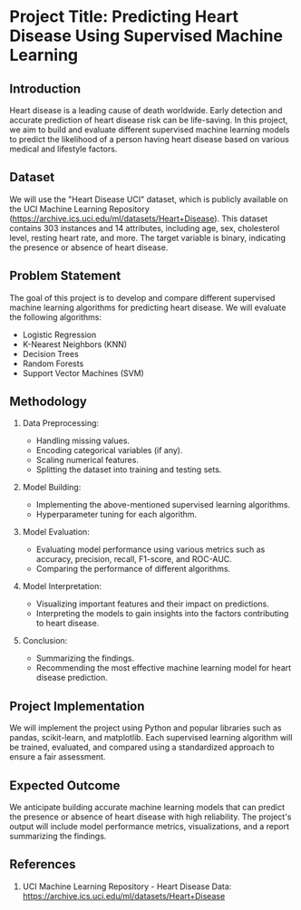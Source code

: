 # Project Title: Predicting Heart Disease Using Supervised Machine Learning

## Introduction
Heart disease is a leading cause of death worldwide. Early detection and accurate prediction of heart disease risk can be life-saving. In this project, we aim to build and evaluate different supervised machine learning models to predict the likelihood of a person having heart disease based on various medical and lifestyle factors.

## Dataset
We will use the "Heart Disease UCI" dataset, which is publicly available on the UCI Machine Learning Repository (https://archive.ics.uci.edu/ml/datasets/Heart+Disease). This dataset contains 303 instances and 14 attributes, including age, sex, cholesterol level, resting heart rate, and more. The target variable is binary, indicating the presence or absence of heart disease.

## Problem Statement
The goal of this project is to develop and compare different supervised machine learning algorithms for predicting heart disease. We will evaluate the following algorithms:
- Logistic Regression
- K-Nearest Neighbors (KNN)
- Decision Trees
- Random Forests
- Support Vector Machines (SVM)

## Methodology
1. Data Preprocessing:
    - Handling missing values.
    - Encoding categorical variables (if any).
    - Scaling numerical features.
    - Splitting the dataset into training and testing sets.

2. Model Building:
    - Implementing the above-mentioned supervised learning algorithms.
    - Hyperparameter tuning for each algorithm.

3. Model Evaluation:
    - Evaluating model performance using various metrics such as accuracy, precision, recall, F1-score, and ROC-AUC.
    - Comparing the performance of different algorithms.

4. Model Interpretation:
    - Visualizing important features and their impact on predictions.
    - Interpreting the models to gain insights into the factors contributing to heart disease.

5. Conclusion:
    - Summarizing the findings.
    - Recommending the most effective machine learning model for heart disease prediction.

## Project Implementation
We will implement the project using Python and popular libraries such as pandas, scikit-learn, and matplotlib. Each supervised learning algorithm will be trained, evaluated, and compared using a standardized approach to ensure a fair assessment.

## Expected Outcome
We anticipate building accurate machine learning models that can predict the presence or absence of heart disease with high reliability. The project's output will include model performance metrics, visualizations, and a report summarizing the findings.

## References
1. UCI Machine Learning Repository - Heart Disease Data: https://archive.ics.uci.edu/ml/datasets/Heart+Disease

